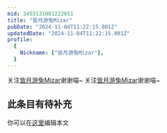 ```yaml
---
mid: 3493131081222651
title: "皆月游兔Mizar"
pubDate: "2024-11-04T11:22:15.001Z"
updatedDate: "2024-11-04T11:22:15.001Z"
profile:
  {
    Nickname: ["皆月游兔Mizar"],
  }
---
```


关注[皆月游兔Mizar](https://space.bilibili.com/3493131081222651)谢谢喵~ 关注[皆月游兔Mizar](https://space.bilibili.com/3493131081222651)谢谢喵~

## 此条目有待补充
你可以在[这里](https://github.com/Yuhanawa/VTuber.ICU-Content/edit/master/v/皆月游兔Mizar/index.md)编辑本文
